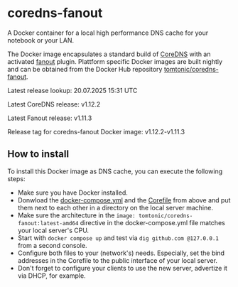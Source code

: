 # coredns-fanout

A Docker container for a local high performance DNS cache for your notebook or your LAN.

The Docker image encapsulates a standard build of [CoreDNS](https://github.com/coredns/coredns) with an activated [fanout](https://github.com/networkservicemesh/fanout) plugin.
Plattform specific Docker images are built nightly and can be obtained from the Docker Hub repository [tomtonic/coredns-fanout](https://hub.docker.com/r/tomtonic/coredns-fanout).

Latest release lookup: 20.07.2025 15:31 UTC

Latest CoreDNS release: v1.12.2

Latest Fanout release: v1.11.3

Release tag for coredns-fanout Docker image: v1.12.2-v1.11.3

## How to install

To install this Docker image as DNS cache, you can execute the following steps:

- Make sure you have Docker installed.
- Donwload the [docker-compose.yml](https://raw.githubusercontent.com/TomTonic/coredns-fanout/refs/heads/main/docker-compose.yml) and the [Corefile](https://raw.githubusercontent.com/TomTonic/coredns-fanout/refs/heads/main/Corefile) from above and put them next to each other in a directory on the local server machine.
- Make sure the architecture in the `image: tomtonic/coredns-fanout:latest-amd64` directive in the docker-compose.yml file matches your local server's CPU.
- Start with `docker compose up` and test via `dig github.com @127.0.0.1` from a second console.
- Configure both files to your (network's) needs. Especially, set the bind addresses in the Corefile to the public interface of your local server.
- Don't forget to configure your clients to use the new server, advertize it via DHCP, for example.
